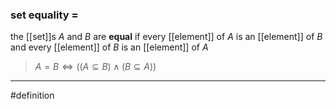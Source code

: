 ### set equality $=$
the [[set]]s $A$ and $B$ are **equal** if every [[element]] of $A$ is an [[element]] of $B$ and every [[element]] of $B$ is an [[element]] of $A$

>$A=B \Leftrightarrow ((A\subseteq B)\land (B\subseteq A))$ 

***
#definition 
